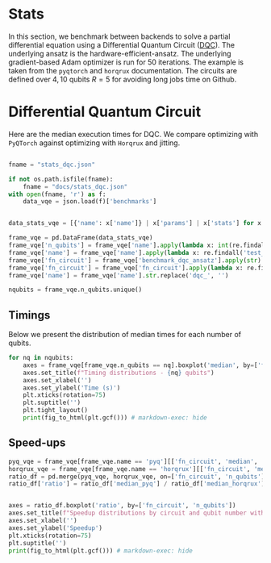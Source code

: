# Stats

In this section, we benchmark between backends to solve a partial differential equation using a Differential Quantum Circuit ([DQC](https://arxiv.org/abs/2011.10395)). The underlying ansatz is the hardware-efficient-ansatz.
The underlying gradient-based Adam optimizer is run for $50$ iterations.
The example is taken from the `pyqtorch` and `horqrux` documentation.
The circuits are defined over $4, 10$ qubits $R=5$ for avoiding long jobs time on Github.


# Differential Quantum Circuit

Here are the median execution times for DQC. We compare optimizing with `PyQTorch` against optimizing with `Horqrux` and jitting.

```python exec="on" source="material-block" session="benchmarks"

fname = "stats_dqc.json"

if not os.path.isfile(fname):
    fname = "docs/stats_dqc.json"
with open(fname, 'r') as f:
    data_vqe = json.load(f)['benchmarks']


data_stats_vqe = [{'name': x['name']} | x['params'] | x['stats'] for x in data_vqe]

frame_vqe = pd.DataFrame(data_stats_vqe)
frame_vqe['n_qubits'] = frame_vqe['name'].apply(lambda x: int(re.findall('n:(.*)\\D:', x)[0]))
frame_vqe['name'] = frame_vqe['name'].apply(lambda x: re.findall('test_(.*)\\[', x)[0])
frame_vqe['fn_circuit'] = frame_vqe['benchmark_dqc_ansatz'].apply(str)
frame_vqe['fn_circuit'] = frame_vqe['fn_circuit'].apply(lambda x: re.findall('function (.*) at', x)[0])
frame_vqe['name'] = frame_vqe['name'].str.replace('dqc_', '')

nqubits = frame_vqe.n_qubits.unique()
```

## Timings

Below we present the distribution of median times for each number of qubits.

```python exec="on" source="material-block" session="benchmarks"
for nq in nqubits:
    axes = frame_vqe[frame_vqe.n_qubits == nq].boxplot('median', by=['fn_circuit', 'name'])
    axes.set_title(f"Timing distributions - {nq} qubits")
    axes.set_xlabel('')
    axes.set_ylabel('Time (s)')
    plt.xticks(rotation=75)
    plt.suptitle('')
    plt.tight_layout()
    print(fig_to_html(plt.gcf())) # markdown-exec: hide
```

## Speed-ups

```python exec="on" source="material-block" session="benchmarks"
pyq_vqe = frame_vqe[frame_vqe.name == 'pyq'][['fn_circuit', 'median', 'n_qubits']]
horqrux_vqe = frame_vqe[frame_vqe.name == 'horqrux'][['fn_circuit', 'median', 'n_qubits']]
ratio_df = pd.merge(pyq_vqe, horqrux_vqe, on=['fn_circuit', 'n_qubits'], suffixes=['_pyq', '_horqrux'])
ratio_df['ratio'] = ratio_df['median_pyq'] / ratio_df['median_horqrux']


axes = ratio_df.boxplot('ratio', by=['fn_circuit', 'n_qubits'])
axes.set_title(f"Speedup distributions by circuit and qubit number without shots")
axes.set_xlabel('')
axes.set_ylabel('Speedup')
plt.xticks(rotation=75)
plt.suptitle('')
print(fig_to_html(plt.gcf())) # markdown-exec: hide
```
